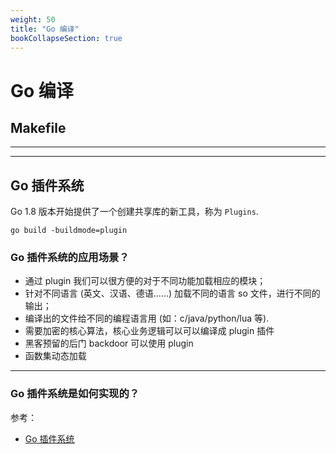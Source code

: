 ```yaml
---
weight: 50
title: "Go 编译"
bookCollapseSection: true
---
```


# Go 编译

## Makefile

---

---

## Go 插件系统

Go 1.8 版本开始提供了一个创建共享库的新工具，称为 `Plugins`.

`go build -buildmode=plugin`

### Go 插件系统的应用场景？

- 通过 plugin 我们可以很方便的对于不同功能加载相应的模块；
- 针对不同语言 (英文、汉语、德语……) 加载不同的语言 so 文件，进行不同的输出；
- 编译出的文件给不同的编程语言用 (如：c/java/python/lua 等).
- 需要加密的核心算法，核心业务逻辑可以可以编译成 plugin 插件
- 黑客预留的后门 backdoor 可以使用 plugin
- 函数集动态加载

---

### Go 插件系统是如何实现的？

参考：

- [Go 插件系统](https://draveness.me/golang/docs/part4-advanced/ch08-metaprogramming/golang-plugin/)
